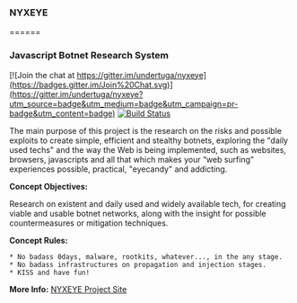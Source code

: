 ### NYXEYE
======
### Javascript Botnet Research System

[![Join the chat at https://gitter.im/undertuga/nyxeye](https://badges.gitter.im/Join%20Chat.svg)](https://gitter.im/undertuga/nyxeye?utm_source=badge&utm_medium=badge&utm_campaign=pr-badge&utm_content=badge) [![Build Status](https://travis-ci.org/undertuga/nyxeye.svg?branch=v1.0)](https://travis-ci.org/undertuga/nyxeye)

The main purpose of this project is the research on the risks and possible exploits to create simple, efficient and stealthy botnets, exploring the "daily used techs" and the way the Web is being implemented, such as websites, browsers, javascripts and all that which makes your “web surfing” experiences possible, practical, "eyecandy" and addicting.


**Concept Objectives:**

Research on existent and daily used and widely available tech, for creating viable and usable botnet networks, along with the insight for possible countermeasures or mitigation techniques.


**Concept Rules:**

	* No badass 0days, malware, rootkits, whatever..., in the any stage.
	* No badass infrastructures on propagation and injection stages.
	* KISS and have fun!


**More Info:** [NYXEYE Project Site](https://undertuga.github.io/nyxeye/)
